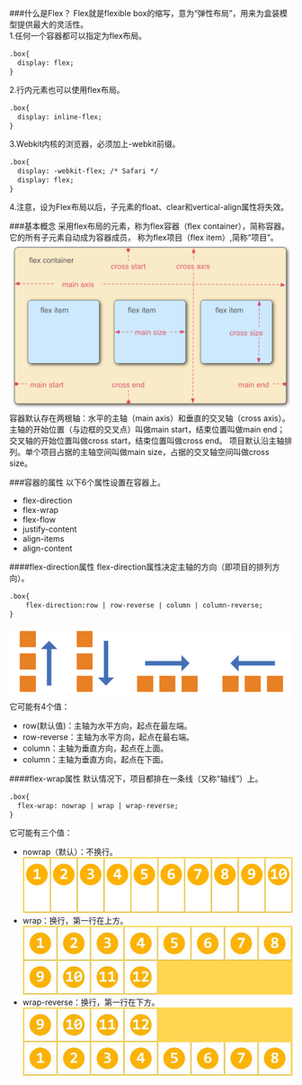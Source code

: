 ###什么是Flex？
Flex就是flexible box的缩写，意为“弹性布局”，用来为盒装模型提供最大的灵活性。<br />
1.任何一个容器都可以指定为flex布局。<br />

```
.box{
  display: flex;
}
```
2.行内元素也可以使用flex布局。<br />

```
.box{
  display: inline-flex;
}
```
3.Webkit内核的浏览器，必须加上-webkit前缀。<br />

```
.box{
  display: -webkit-flex; /* Safari */
  display: flex;
}
```

4.注意，设为Flex布局以后，子元素的float、clear和vertical-align属性将失效。

###基本概念
采用flex布局的元素，称为flex容器（flex container），简称容器。它的所有子元素自动成为容器成员，
称为flex项目（flex item）,简称“项目”。<br />
<img src="./img/bg.png" /> <br />
容器默认存在两根轴：水平的主轴（main axis）和垂直的交叉轴（cross axis）。
主轴的开始位置（与边框的交叉点）叫做main start，结束位置叫做main end；
交叉轴的开始位置叫做cross start，结束位置叫做cross end。
项目默认沿主轴排列。单个项目占据的主轴空间叫做main size，占据的交叉轴空间叫做cross size。

###容器的属性
以下6个属性设置在容器上。

*   flex-direction
*   flex-wrap
*   flex-flow
*   justify-content
*   align-items
*   align-content

####flex-direction属性
flex-direction属性决定主轴的方向（即项目的排列方向）。

```
.box{
    flex-direction:row | row-reverse | column | column-reverse;
}
```

<img src="./img/flex-direction.png" /><br />
它可能有4个值：
*   row(默认值)：主轴为水平方向，起点在最左端。
*   row-reverse：主轴为水平方向，起点在最右端。
*   column：主轴为垂直方向，起点在上面。
*   column：主轴为垂直方向，起点在下面。

####flex-wrap属性
默认情况下，项目都排在一条线（又称“轴线”）上。

```
.box{
  flex-wrap: nowrap | wrap | wrap-reverse;
}
```
它可能有三个值：
*   nowrap（默认）：不换行。<br />
<img src="./img/nowrap.png" /><br />
*   wrap：换行，第一行在上方。<br />
<img src="./img/wrap.jpg" /><br />
*   wrap-reverse：换行，第一行在下方。<br />
<img src="./img/wrap_reverse.jpg" /><br />
